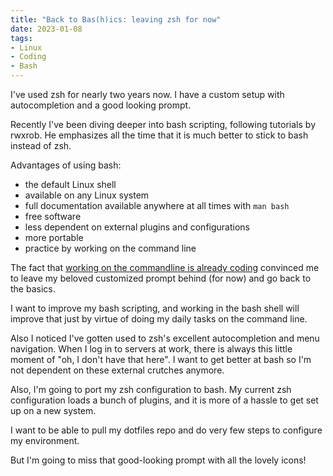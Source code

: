 ```yaml
---
title: "Back to Bas(h)ics: leaving zsh for now"
date: 2023-01-08
tags:
- Linux
- Coding
- Bash
---
```

I've used zsh for nearly two years now. I have a custom setup with autocompletion and a good looking prompt. 

Recently I've been diving deeper into bash scripting, following tutorials by rwxrob. He emphasizes all the time that it is much better to stick to bash instead of zsh. 

Advantages of using bash:
- the default Linux shell
- available on any Linux system
- full documentation available anywhere at all times with `man bash`
- free software
- less dependent on external plugins and configurations
- more portable
- practice by working on the command line

The fact that [working on the commandline is already coding](/content/zet/bash-cmdline-is-coding.md) convinced me to leave my beloved customized prompt behind (for now) and go back to the basics. 

I want to improve my bash scripting, and working in the bash shell will improve that just by virtue of doing my daily tasks on the command line. 

Also I noticed I've gotten used to zsh's excellent autocompletion and menu navigation. When I log in to servers at work, there is always this little moment of "oh, I don't have that here". I want to get better at bash so I'm not dependent on these external crutches anymore. 

Also, I'm going to port my zsh configuration to bash. My current zsh configuration loads a bunch of plugins, and it is more of a hassle to get set up on a new system. 

I want to be able to pull my dotfiles repo and do very few steps to configure my environment.

But I'm going to miss that good-looking prompt with all the lovely icons!
